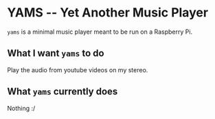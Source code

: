 # YAMS -- Yet Another Music Player

`yams` is a minimal music player meant to be run on a Raspberry Pi.

## What I want `yams` to do

   Play the audio from youtube videos on my stereo.

## What `yams` currently does

   Nothing :/